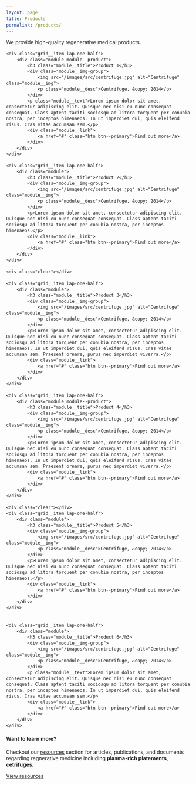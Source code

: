 ```yaml
---
layout: page
title: Products
permalink: /products/
---
```


We provide high-quality regenerative medical products.

<div class="grid">

	<div class="grid__item lap-one-half">
		<div class="module module--product">
			<h3 class="module__title">Product 1</h3>
			<div class="module__img-group">
				<img src="/images/src/centrifuge.jpg" alt="Centrifuge" class="module__img">
				<p class="module__desc">Centrifuge, &copy; 2014</p>
			</div>
			<p class="module__text">Lorem ipsum dolor sit amet, consectetur adipiscing elit. Quisque nec nisi eu nunc consequat consequat. Class aptent taciti sociosqu ad litora torquent per conubia nostra, per inceptos himenaeos. In ut imperdiet dui, quis eleifend risus. Cras vitae accumsan sem.</p>
			<div class="module__link">
				<a href="#" class="btn btn--primary">Find out more</a>
			</div>
		</div>
	</div>

	<div class="grid__item lap-one-half">
		<div class="module">
			<h3 class="module__title">Product 2</h3>
			<div class="module__img-group">
				<img src="/images/src/centrifuge.jpg" alt="Centrifuge" class="module__img">
				<p class="module__desc">Centrifuge, &copy; 2014</p>
			</div>
			<p>Lorem ipsum dolor sit amet, consectetur adipiscing elit. Quisque nec nisi eu nunc consequat consequat. Class aptent taciti sociosqu ad litora torquent per conubia nostra, per inceptos himenaeos.</p>
			<div class="module__link">
				<a href="#" class="btn btn--primary">Find out more</a>
			</div>
		</div>
	</div>

	<div class="clear"></div>

	<div class="grid__item lap-one-half">
		<div class="module">
			<h3 class="module__title">Product 3</h3>
			<div class="module__img-group">
				<img src="/images/src/centrifuge.jpg" alt="Centrifuge" class="module__img">
				<p class="module__desc">Centrifuge, &copy; 2014</p>
			</div>
			<p>Lorem ipsum dolor sit amet, consectetur adipiscing elit. Quisque nec nisi eu nunc consequat consequat. Class aptent taciti sociosqu ad litora torquent per conubia nostra, per inceptos himenaeos. In ut imperdiet dui, quis eleifend risus. Cras vitae accumsan sem. Praesent ornare, purus nec imperdiet viverra.</p>
			<div class="module__link">
				<a href="#" class="btn btn--primary">Find out more</a>
			</div>
		</div>
	</div>

	<div class="grid__item lap-one-half">
		<div class="module module--product">
			<h3 class="module__title">Product 4</h3>
			<div class="module__img-group">
				<img src="/images/src/centrifuge.jpg" alt="Centrifuge" class="module__img">
				<p class="module__desc">Centrifuge, &copy; 2014</p>
			</div>
			<p>Lorem ipsum dolor sit amet, consectetur adipiscing elit. Quisque nec nisi eu nunc consequat consequat. Class aptent taciti sociosqu ad litora torquent per conubia nostra, per inceptos himenaeos. In ut imperdiet dui, quis eleifend risus. Cras vitae accumsan sem. Praesent ornare, purus nec imperdiet viverra.</p>
			<div class="module__link">
				<a href="#" class="btn btn--primary">Find out more</a>
			</div>
		</div>
	</div>

	<div class="clear"></div>
	<div class="grid__item lap-one-half">
		<div class="module">
			<h3 class="module__title">Product 5</h3>
			<div class="module__img-group">
				<img src="/images/src/centrifuge.jpg" alt="Centrifuge" class="module__img">
				<p class="module__desc">Centrifuge, &copy; 2014</p>
			</div>
			<p>Lorem ipsum dolor sit amet, consectetur adipiscing elit. Quisque nec nisi eu nunc consequat consequat. Class aptent taciti sociosqu ad litora torquent per conubia nostra, per inceptos himenaeos.</p>
			<div class="module__link">
				<a href="#" class="btn btn--primary">Find out more</a>
			</div>
		</div>
	</div>


	<div class="grid__item lap-one-half">
		<div class="module">
			<h3 class="module__title">Product 6</h3>
			<div class="module__img-group">
				<img src="/images/src/centrifuge.jpg" alt="Centrifuge" class="module__img">
				<p class="module__desc">Centrifuge, &copy; 2014</p>
			</div>
			<p class="module__text">Lorem ipsum dolor sit amet, consectetur adipiscing elit. Quisque nec nisi eu nunc consequat consequat. Class aptent taciti sociosqu ad litora torquent per conubia nostra, per inceptos himenaeos. In ut imperdiet dui, quis eleifend risus. Cras vitae accumsan sem.</p>
			<div class="module__link">
				<a href="#" class="btn btn--primary">Find out more</a>
			</div>
		</div>
	</div>

</div>

<div class="page-footer">
    <h4>Want to learn more?</h4>
    <p>Checkout our <a href="#">resources</a> section for articles, publications, and documents regarding regnerative medicine including <strong>plasma-rich platements</strong>, <strong>cetrifuges</strong>.</p>
    <p><a href="#" class="btn btn--primary">View resources</a></p>
</div>